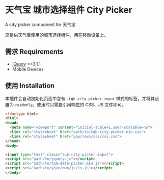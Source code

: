 天气宝 城市选择组件 City Picker
======================

A city picker component for 天气宝

这是供天气宝使用的城市选择组件，用在移动设备上。

## 需求 Requirements

* [jQuery](https://jquery.com) >=3.1.1
* Mobile Devices

## 使用 Installation

本插件会自动初始化页面中含有 `.tqb-city-picker-input` 样式的标签，并将其设置为 `readonly`。使用时只需要引用响应的 CSS、JS 文件即可。

```html
<!doctype html>
<html>
<head>
  <meta name="viewport" content="initial-scale=1,user-scalable=no">
  <link rel="stylesheet" href="path/to/tqb-city-picker.min.css">
  <link rel="stylesheet" href="your/own/css/css.css">
</head>
<body>

<input type="text" class="tqb-city-picker-input">
<script src="path/to/jquery.js"></script>
<script src="path/to/tqb-date-picker.min.js"></script>
<script src="path/to/your/own/js/js.js"></script>
</body>
```